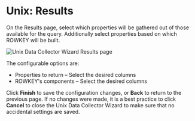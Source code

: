 # Unix: Results

On the Results page, select which properties will be gathered out of those available for the query.
Additionally select properties based on which ROWKEY will be built.

![Unix Data Collector Wizard Results page](/img/product_docs/accessanalyzer/11.6/accessanalyzer/admin/datacollector/adinventory/results.webp)

The configurable options are:

- Properties to return – Select the desired columns
- ROWKEY's components – Select the desired columns

Click **Finish** to save the configuration changes, or **Back** to return to the previous page. If
no changes were made, it is a best practice to click **Cancel** to close the Unix Data Collector
Wizard to make sure that no accidental settings are saved.
